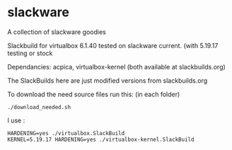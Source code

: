 # slackware
A collection of slackware goodies

Slackbuild for virtualbox 6.1.40
tested on slackware current. (with 5.19.17 testing or stock



Dependancies:  acpica, virtualbox-kernel
(both available at slackbuilds.org)
 

The SlackBuilds here are just modified versions from slackbuilds.org

To download the need source files run this: (in each folder)

```
./download_needed.sh
```

I use :
```
HARDENING=yes ./virtualbox.SlackBuild
KERNEL=5.19.17 HARDENING=yes ./virtualbox-kernel.SlackBuild
```
